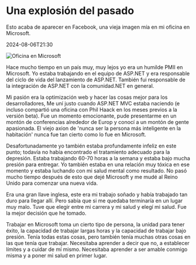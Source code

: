 # Una explosión del pasado

Esto acaba de aparecer en Facebook, una vieja imagen mía en mi oficina en Microsoft.

<!--category-- Microsoft -->
<datetime class="hidden">2024-08-06T21:30</datetime>

![Oficina en Microsoft](microsoft_office.jpg?width=500&format=webp&quality=80)

Hace mucho tiempo en un país muy, muy lejos yo era un humilde PMII en Microsoft. Yo estaba trabajando en el equipo de ASP.NET y era responsable del ciclo de vida del lanzamiento de ASP.NET. También fui responsable de la integración de ASP.NET con la comunidad.NET en general.

Mi pasión era la optimización web y hacer las cosas mejor para los desarrolladores, Me uní justo cuando ASP.NET MVC estaba naciendo (e incluso compartió una oficina con Phil Haack en los meses previos a la versión beta). Fue un momento emocionante, pude presentarme en un montón de conferencias alrededor de Europ y conocí a un montón de gente apasionada. El viejo axion de 'nunca ser la persona más inteligente en la habitación' nunca fue tan cierto como lo fue en Microsoft.

Desafortunadamente yo también estaba profundamente infeliz en este punto; todavía no había encontrado el tratamiento adecuado para la depresión. Estaba trabajando 60-70 horas a la semana y estaba bajo mucha presión para entregar. Yo también estaba en una relación muy tóxica en ese momento y estaba luchando con mi salud mental como resultado. No pasó mucho tiempo después de esto que dejé Microsoft y me mudé al Reino Unido para comenzar una nueva vida.

Era una gran llave inglesa, este era mi trabajo soñado y había trabajado tan duro para llegar allí. Pero sabía que si me quedaba terminaría en un lugar muy malo. Tuve que elegir entre mi carrera y mi salud y elegí mi salud. Fue la mejor decisión que he tomado.

Trabajar en Microsoft toma un cierto tipo de persona, la unidad para tener éxito, la capacidad de trabajar largas horas y la capacidad de trabajar bajo presión. Tenía todas estas cosas, pero también tenía muchas otras cosas en las que tenía que trabajar. Necesitaba aprender a decir que no, a establecer límites y a cuidar de mí mismo. Necesitaba aprender a ser amable conmigo misma y a poner mi salud en primer lugar.
